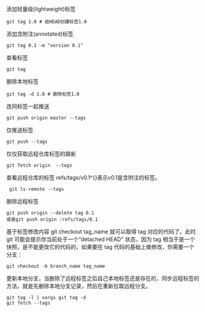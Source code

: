 添加轻量级(lightweight)标签
```
git tag 1.0 # 给HEAD创建标签1.0
```
添加含附注(annotated)标签
```
git tag 0.1 -m "version 0.1" 
```
查看标签
```
git tag
```
删除本地标签
```
git tag -d 1.0 # 删除标签1.0
```
连同标签一起推送
```
git push origin master --tags
```
仅推送标签
```
git push --tags
```
仅仅获取远程仓库标签的跟新
```
git fetch origin  --tags
```
查看远程仓库的标签
refs/tags/v0.1^{}表示v0.1是含附注的标签。
```
 git ls-remote --tags
```
删除远程标签
```
git push origin --delete tag 0.1
或者git push origin :refs/tags/0.1

```
基于标签修改内容
 git checkout tag_name 就可以取得 tag 对应的代码了。此时 git 可能会提示你当前处于一个“detached HEAD" 状态，因为 tag 相当于是一个快照，是不能更改它的代码的，如果要在 tag 代码的基础上做修改，你需要一个分支：
```
git checkout -b branch_name tag_name
```
更新本地分支，当删除了远程标签之后自己本地标签还是存在的，同步远程标签的方法，就是先删除本地分支记录，然后在重新拉取远程分支。
```
git tag -l | xargs git tag -d 
git fetch --tags
```

